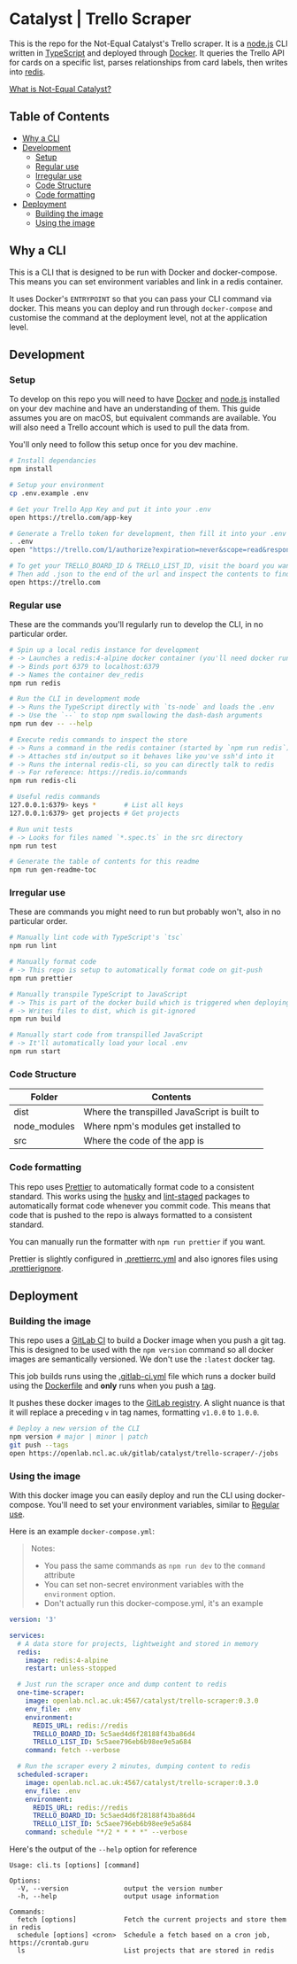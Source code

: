 # Catalyst | Trello Scraper

This is the repo for the Not-Equal Catalyst's Trello scraper.
It is a [node.js](https://nodejs.org)
CLI written in [TypeScript](https://www.typescriptlang.org/)
and deployed through [Docker](https://www.docker.com/).
It queries the Trello API for cards on a specific list,
parses relationships from card labels, then writes into [redis](https://redis.io/).

[What is Not-Equal Catalyst?](https://github.com/unplatform/catalyst-about)

<!-- toc-head -->

## Table of Contents

- [Why a CLI](#why-a-cli)
- [Development](#development)
  - [Setup](#setup)
  - [Regular use](#regular-use)
  - [Irregular use](#irregular-use)
  - [Code Structure](#code-structure)
  - [Code formatting](#code-formatting)
- [Deployment](#deployment)
  - [Building the image](#building-the-image)
  - [Using the image](#using-the-image)

<!-- toc-tail -->

## Why a CLI

This is a CLI that is designed to be run with Docker and docker-compose.
This means you can set environment variables and link in a redis container.

It uses Docker's `ENTRYPOINT` so that you can pass your CLI command via docker.
This means you can deploy and run through `docker-compose` and customise the command
at the deployment level, not at the application level.

## Development

### Setup

To develop on this repo you will need to have [Docker](https://www.docker.com/) and
[node.js](https://nodejs.org) installed on your dev machine and have an understanding of them.
This guide assumes you are on macOS, but equivalent commands are available.
You will also need a Trello account which is used to pull the data from.

You'll only need to follow this setup once for you dev machine.

```bash
# Install dependancies
npm install

# Setup your environment
cp .env.example .env

# Get your Trello App Key and put it into your .env
open https://trello.com/app-key

# Generate a Trello token for development, then fill it into your .env
. .env
open "https://trello.com/1/authorize?expiration=never&scope=read&response_type=token&name=Husky%20CMS&key=$TRELLO_APP_KEY"

# To get your TRELLO_BOARD_ID & TRELLO_LIST_ID, visit the board you want to pull from on the trello.com
# Then add .json to the end of the url and inspect the contents to find your values
open https://trello.com
```

### Regular use

These are the commands you'll regularly run to develop the CLI, in no particular order.

```bash
# Spin up a local redis instance for development
# -> Launches a redis:4-alpine docker container (you'll need docker running)
# -> Binds port 6379 to localhost:6379
# -> Names the container dev_redis
npm run redis

# Run the CLI in development mode
# -> Runs the TypeScript directly with `ts-node` and loads the .env
# -> Use the `--` to stop npm swallowing the dash-dash arguments
npm run dev -- --help

# Execute redis commands to inspect the store
# -> Runs a command in the redis container (started by `npm run redis`)
# -> Attaches std in/output so it behaves like you've ssh'd into it
# -> Runs the internal redis-cli, so you can directly talk to redis
# -> For reference: https://redis.io/commands
npm run redis-cli

# Useful redis commands
127.0.0.1:6379> keys *       # List all keys
127.0.0.1:6379> get projects # Get projects

# Run unit tests
# -> Looks for files named `*.spec.ts` in the src directory
npm run test

# Generate the table of contents for this readme
npm run gen-readme-toc
```

### Irregular use

These are commands you might need to run but probably won't, also in no particular order.

```bash
# Manually lint code with TypeScript's `tsc`
npm run lint

# Manually format code
# -> This repo is setup to automatically format code on git-push
npm run prettier

# Manually transpile TypeScript to JavaScript
# -> This is part of the docker build which is triggered when deploying
# -> Writes files to dist, which is git-ignored
npm run build

# Manually start code from transpilled JavaScript
# -> It'll automatically load your local .env
npm run start
```

### Code Structure

| Folder       | Contents                                     |
| ------------ | -------------------------------------------- |
| dist         | Where the transpilled JavaScript is built to |
| node_modules | Where npm's modules get installed to         |
| src          | Where the code of the app is                 |

### Code formatting

This repo uses [Prettier](https://prettier.io/) to automatically format code to a consistent standard.
This works using the [husky](https://www.npmjs.com/package/husky)
and [lint-staged](https://www.npmjs.com/package/lint-staged) packages to
automatically format code whenever you commit code.
This means that code that is pushed to the repo is always formatted to a consistent standard.

You can manually run the formatter with `npm run prettier` if you want.

Prettier is slightly configured in [.prettierrc.yml](/.prettierrc.yml)
and also ignores files using [.prettierignore](/.prettierignore).

## Deployment

### Building the image

This repo uses a [GitLab CI](https://about.gitlab.com/product/continuous-integration/)
to build a Docker image when you push a git tag.
This is designed to be used with the `npm version` command so all docker images are semantically versioned.
We don't use the `:latest` docker tag.

This job builds runs using the [.gitlab-ci.yml](/.gitlab-ci.yml) file which
runs a docker build using the [Dockerfile](/Dockerfile)
and **only** runs when you push a [tag](https://git-scm.com/book/en/v2/Git-Basics-Tagging).

It pushes these docker images to the [GitLab registry](https://openlab.ncl.ac.uk/gitlab/catalyst/trello-scraper/container_registry).
A slight nuance is that it will replace a preceding `v` in tag names, formatting `v1.0.0` to `1.0.0`.

```bash
# Deploy a new version of the CLI
npm version # major | minor | patch
git push --tags
open https://openlab.ncl.ac.uk/gitlab/catalyst/trello-scraper/-/jobs
```

### Using the image

With this docker image you can easily deploy and run the CLI using docker-compose.
You'll need to set your environment variables, similar to [Regular use](#regular-use).

Here is an example `docker-compose.yml`:

> Notes:
>
> - You pass the same commands as `npm run dev` to the `command` attribute
> - You can set non-secret environment variables with the `environment` option.
> - Don't actually run this docker-compose.yml, it's an example

```yml
version: '3'

services:
  # A data store for projects, lightweight and stored in memory
  redis:
    image: redis:4-alpine
    restart: unless-stopped

  # Just run the scraper once and dump content to redis
  one-time-scraper:
    image: openlab.ncl.ac.uk:4567/catalyst/trello-scraper:0.3.0
    env_file: .env
    environment:
      REDIS_URL: redis://redis
      TRELLO_BOARD_ID: 5c5aed4d6f28188f43ba86d4
      TRELLO_LIST_ID: 5c5aee796eb6b98ee9e5a684
    command: fetch --verbose

  # Run the scraper every 2 minutes, dumping content to redis
  scheduled-scraper:
    image: openlab.ncl.ac.uk:4567/catalyst/trello-scraper:0.3.0
    env_file: .env
    environment:
      REDIS_URL: redis://redis
      TRELLO_BOARD_ID: 5c5aed4d6f28188f43ba86d4
      TRELLO_LIST_ID: 5c5aee796eb6b98ee9e5a684
    command: schedule "*/2 * * * *" --verbose
```

Here's the output of the `--help` option for reference

```
Usage: cli.ts [options] [command]

Options:
  -V, --version              output the version number
  -h, --help                 output usage information

Commands:
  fetch [options]            Fetch the current projects and store them in redis
  schedule [options] <cron>  Schedule a fetch based on a cron job, https://crontab.guru
  ls                         List projects that are stored in redis
```
